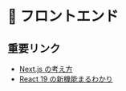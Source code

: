 # 🎨 フロントエンド

## 重要リンク

- [Next.js の考え方](https://zenn.dev/akfm/books/nextjs-basic-principle)
- [React 19 の新機能まるわかり](https://zenn.dev/uhyo/books/react-19-new)

